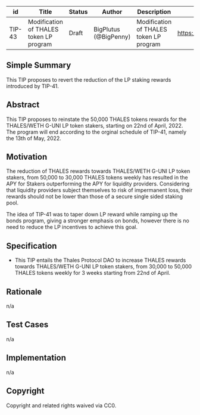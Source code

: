 | id | Title | Status | Author | Description | Discussions to | Created |
| ----------- | ----------- | ----------- | ----------- | ----------- | ----------- | ----------- |
| TIP-43 | Modification of THALES token LP program | Draft | BigPlutus (@BigPenny)| Modification of THALES token LP program | https://discord.gg/rPpPcMXSeU | 2022-04-16
 
## Simple Summary
 
This TIP proposes to revert the reduction of the LP staking rewards introduced by TIP-41.
 
## Abstract
 
This TIP proposes to reinstate the 50,000 THALES tokens rewards for the THALES/WETH G-UNI LP token stakers, starting on 22nd of April, 2022. The program will end according to the orginal schedule of TIP-41, namely the 13th of May, 2022.
 
## Motivation

The reduction of THALES rewards towards THALES/WETH G-UNI LP token stakers, from 50,000 to 30,000 THALES tokens weekly has resulted in the APY for Stakers outperforming the APY for liquidity providers. Considering that liquidity providers subject themselves to risk of impermanent loss, their rewards should not be lower than those of a secure single sided staking pool.

The idea of TIP-41 was to taper down LP reward while ramping up the bonds program, giving a stronger emphasis on bonds, however there is no need to reduce the LP incentives to achieve this goal. 
 
## Specification
 
  - This TIP entails the Thales Protocol DAO to increase THALES rewards towards THALES/WETH G-UNI LP token stakers, from 30,000 to 50,000 THALES tokens weekly for 3 weeks starting from 22nd of April.
 
 
## Rationale
 
n/a
 
## Test Cases
 
n/a
 
## Implementation
 
n/a
 
## Copyright
 
Copyright and related rights waived via CC0.

